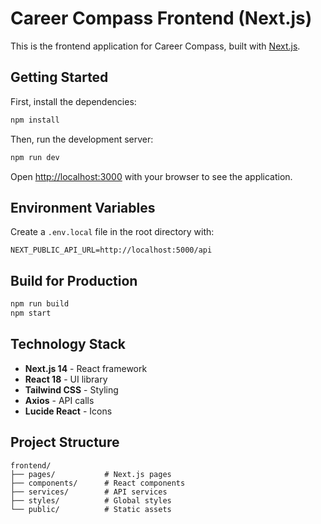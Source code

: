 # Career Compass Frontend (Next.js)

This is the frontend application for Career Compass, built with [Next.js](https://nextjs.org/).

## Getting Started

First, install the dependencies:

```bash
npm install
```

Then, run the development server:

```bash
npm run dev
```

Open [http://localhost:3000](http://localhost:3000) with your browser to see the application.

## Environment Variables

Create a `.env.local` file in the root directory with:

```
NEXT_PUBLIC_API_URL=http://localhost:5000/api
```

## Build for Production

```bash
npm run build
npm start
```

## Technology Stack

- **Next.js 14** - React framework
- **React 18** - UI library
- **Tailwind CSS** - Styling
- **Axios** - API calls
- **Lucide React** - Icons

## Project Structure

```
frontend/
├── pages/           # Next.js pages
├── components/      # React components
├── services/        # API services
├── styles/          # Global styles
└── public/          # Static assets
```
